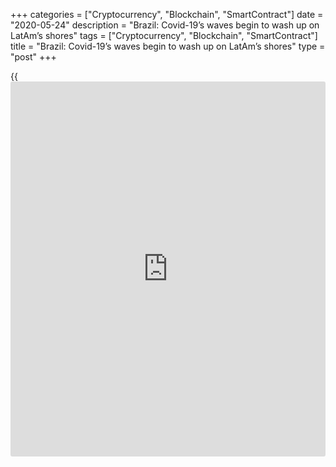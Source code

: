 +++
categories = ["Cryptocurrency", "Blockchain", "SmartContract"]
date = "2020-05-24"
description = "Brazil: Covid-19’s waves begin to wash up on LatAm’s shores"
tags = ["Cryptocurrency", "Blockchain", "SmartContract"]
title = "Brazil: Covid-19’s waves begin to wash up on LatAm’s shores"
type = "post"
+++

{{<iframe id="large-banner" src="https://www.bounty.group/#slide=27.0" width="100%" height="600" scrolling="no" style="border: 0px solid rgb(216, 221, 230); border-radius: 3px;">}}

![Brazil-mask-coronavirus-mannequin-780.jpg][1]

  

Brazil is on the other side of the world from [China, the epicentre of
the coronavirus][2], but it has become one of the countries most
directly impacted by the disease – which is a huge headache for the
Central Bank of Brazil (BCB) and finance ministry.

The [Brazilian real has been accelerating its depreciation trend][3] in
recent days – on Wednesday the dollar closed at $4.58, a fall of 1.5% in
the day’s session, and by Thursday the real had fallen 13.9% in 2020.

The fresh falls came despite the BCB’s announcement it would conduct a
fresh intervention in the FX market, selling swaps valued at $1 billion.

The problem for Roberto Campos Neto, BCB president, is that the market
is pricing in fresh cuts to Selic, the bank’s base rate, after the
decision by the US Fed to cut its base rate by 50 basis points.

The downward pressure on [interest rates caused globally by the Covid-19
virus][4] also fed into disappointing GDP data that preceded the crisis:
on Wednesday, Brazil’s 2019 4Q GDP confirmed that last year the economy
grew at just 1.1%, lower than the 1.3% registered in 2018.

That the poor growth result preceded the impact of Covid-19 led to a
slew of downward revisions to economists’ forecasts for 2020 GDP and
expectations of fresh rounds of monetary stimulus.

### China slowdown

Brazil is likely to feel a large negative impact from the slowdown in
China, given that 27.6% of its exports go to that single market – IMF
data for the first two quarters of 2019 – and more broadly is exposed to
the falling commodity prices caused by the crisis.

There will also likely be a material negative supply shock, as
components imported from China into the Brazilian manufacturing process
stop arriving at Brazilian ports.

On Tuesday, the BCB issued a communication to the market saying: “In
light of the recent events, the economic impact of the global slowdown
on the [Brazilian economy][5] tends to dominate an eventual
deterioration of prices of financial asset prices.”

  

> We are of the view that [Latin American] regional central banks will
also lean to additional easing  
>

>

>  - Alberto Ramos, Goldman Sachs

  

In a client report, Citi pointed out that that sentence modifies the BCB
monetary [policy](https://www.fintechee.com/policy/) committee’s (Copom) assessment about the impacts of the
Covid-19 outbreak on the monetary [policy](https://www.fintechee.com/policy/) balance of risks,
“strengthening significantly the likelihood of [new Selic rate cut on
March 18][6]”.

This statement fed into the deteriorating market sentiment about
Brazilian growth in 2020. For example, on Wednesday, Capital Economics
lowered its 2020 GDP forecast to 1.3% (from 1.5%).

As well as complicating the challenge to the central bank, the negative
impact of the Covid-19 – which should start to be felt in Brazilian
economic activity data in the coming months – raises the political
stakes for Paulo Guedes, minister of finance, who was recently tasked by
the country’s president Jair Bolsonaro to ensure this year’s growth was
at least 2.0%.

[Goldman Sachs][7] was just one of the investment banks that [reacted to
recent events by cutting its forecast for Selic][8] at the end of 2020
to 3.75% from 4.25%.

Such projections are adding to the weakness of the real as it further
reduces both the attractiveness of the country for fixed income inflows
and the likely volume of Brazilian companies raising debt abroad to
finance local operations, as local debt becomes ever cheaper.

### FX valuations

Given these fundamentals – Brazil’s current-account deficit has also
been widening in recent months – the role of economic growth becomes an
even more [central driver of FX valuations][3] and the growing downward
expectations complicate the BCB’s [policy](https://www.fintechee.com/policy/) challenge even further.

According to Alberto Ramos, Latin America economist at Goldman Sachs,
the rising risk aversion and risk premia that is leading to the
depreciation in the real could be accentuated if the central bank cuts
interest rates and is bad for [investor](https://www.fintechee.com/tutorial-for-forex-trading/investor-mode/)s seeking carry.

“This could limit the [policy](https://www.fintechee.com/policy/) room for easing,” he says. “However, given
that the nature and the severity of the shock to real activity, and the
fact that, absent rate cuts, relative monetary conditions would be
tightened against the US Fed, most of the G10 and many other large EMs,
we are of the view that [Latin American] regional central banks will
also lean to additional easing.”

Ramos says that if pushed down the path of further interest-rate cuts,
he expects central banks in Latin America will try to limit depreciation
by intervening in the currency markets.

However, the experience of Brazil – where markets seem to have shrugged
off growing intervention as ineffective – shows that fighting such
pressures may be futile and expensive.

While the hit to the Brazilian economy is the highest profile in the
region – due to the headlines created by the sliding real – other
economies are also vulnerable to a prolonged cessation in demand from
China.

Chile sends 30% of its exports – mostly iron ore – to China, while Peru
(29.5%) and Uruguay (24%) also have large direct exposures to the
world’s second-largest economy.

Goldman Sachs has revised across the board: in Brazil its 2020 GDP
forecast is now 1.5% (from 2.2%), Peru is now 2.8% (from 3.3%), Colombia
is 3.0% (from 3.4%) and Mexico is now forecast to grow at 0.6% (from
1.0%).

  

   1. /v-a639b4552b5ade2b7eca3ea5a5fa0f6a/Media/images/euromoney/reuters-10/Brazil-mask-coronavirus-mannequin-780.jpg
   2. www.euromoney.com/article/b1kl4kc07s51cv/coronavirus-is-cost-and-opportunity-for-asias-banks
   3. www.euromoney.com/article/b1j3knlmj58j1d/brazils-new-fx-low-is-not-the-financial-record-to-watch
   4. www.euromoney.com/article/b1klyqsykl0d0m/when-will-coronavirus-covid19-trigger-the-world-bank39s-pandemic-bond
   5. www.euromoney.com/the-big-stories/trending/brazil
   6. www.euromoney.com/article/b1jf8qz51ltqqp/brazilian-banking-caution-unprecedented-forces-at-work
   7. www.euromoney.com/article/b12kqln2g0r9ln/goldman-sachs-special-focus
   8. www.euromoney.com/article/b1klybw4rb2zrj/world-bank-commits-$12-billion-to-fight-coronavirus-covid-19